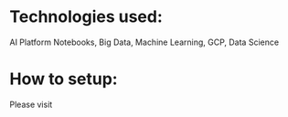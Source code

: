 # Technologies used:  
AI Platform Notebooks, Big Data, Machine Learning, GCP, Data Science

# How to setup:  
Please visit 
